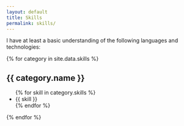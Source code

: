 ```yaml
---
layout: default
title: Skills
permalink: skills/
---
```


<!-- skills -->
<p>
  I have at least a basic understanding of the following languages and 
  technologies:
</p>

{% for category in site.data.skills %}
  <h2>{{ category.name }}</h2>
  <ul>
    {% for skill in category.skills %}
      <li>{{ skill }}</li>
    {% endfor %}
  </ul>
{% endfor %}
